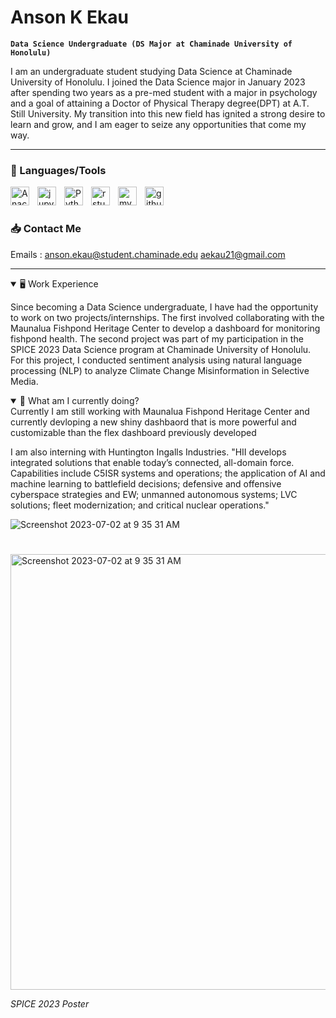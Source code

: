 # Anson K Ekau

**`Data Science Undergraduate (DS Major at Chaminade University of Honolulu)`**

I am an undergraduate student studying Data Science at Chaminade University of Honolulu. I joined the Data Science major in January 2023 after spending two years as a pre-med student with a major in psychology and a goal of attaining a Doctor of Physical Therapy degree(DPT) at A.T. Still University. My transition into this new field has ignited a strong desire to learn and grow, and I am eager to seize any opportunities that come my way.

---

### 🧰 Languages/Tools
<img align="left" alt="Anaconda" width="30px" style="padding-right:10px;" src="https://cdn.jsdelivr.net/gh/devicons/devicon/icons/anaconda/anaconda-original.svg" />
<img align="left" alt="jupyter" width="30px" style="padding-right:10px;" src="https://cdn.jsdelivr.net/gh/devicons/devicon/icons/jupyter/jupyter-original-wordmark.svg" />
<img align="left" alt="Python" width="30px" style="padding-right:10px;" src="https://cdn.jsdelivr.net/gh/devicons/devicon/icons/python/python-plain.svg" />
<img align="left" alt="rstudio" width="30px" style="padding-right:10px;" src="https://cdn.jsdelivr.net/gh/devicons/devicon/icons/rstudio/rstudio-original.svg" />
<img align="left" alt="mysql" width="30px" style="padding-right:10px;" src="https://cdn.jsdelivr.net/gh/devicons/devicon@latest/icons/mysql/mysql-plain-wordmark.svg" />
<img align="left" alt="github" width="30px" style="padding-right:10px;" src="https://cdn.jsdelivr.net/gh/devicons/devicon/icons/github/github-original.svg" />
<br />
          
#

### 📥 Contact Me
Emails : anson.ekau@student.chaminade.edu 
         aekau21@gmail.com


---


<details open>
  <summary> 🖥️ Work Experience</summary>

Since becoming a Data Science undergraduate, I have had the opportunity to work on two projects/internships. The first involved collaborating with the Maunalua Fishpond Heritage Center to develop a dashboard for monitoring fishpond health. The second project was part of my participation in the SPICE 2023 Data Science program at Chaminade University of Honolulu. For this project, I conducted sentiment analysis using natural language processing (NLP) to analyze Climate Change Misinformation in Selective Media.

<details open>
  <summary> 🔋 What am I currently doing? </summary>
Currently I am still working with Maunalua Fishpond Heritage Center and currently devloping a new shiny dashbaord that is more powerful and customizable than the flex dashboard previously developed 

I am also interning with Huntington Ingalls Industries. "HII develops integrated solutions that enable today’s connected, all-domain force. Capabilities include C5ISR systems and operations; the application of AI and machine learning to battlefield decisions; defensive and offensive cyberspace strategies and EW; unmanned autonomous systems; LVC solutions; fleet modernization; and critical nuclear operations." 

<img width="" alt="Screenshot 2023-07-02 at 9 35 31 AM" alt="Screenshot 2023-07-02 at 10 59 12 AM" src="[https://github.com/aekau21/aekau21/assets/125710421/c8d01665-5964-487a-ba6d-b7789ffa183a](https://hiicloud.sharepoint.us/sites/Mission_Technologies/SiteAssets/SitePages/Brand_Central_Station/HII-Email-Signature_Forbes_icon_2024.png?web=1![image])">


#
<img width="697.5" alt="Screenshot 2023-07-02 at 9 35 31 AM" alt="Screenshot 2023-07-02 at 10 59 12 AM" src="https://github.com/aekau21/aekau21/assets/125710421/c8d01665-5964-487a-ba6d-b7789ffa183a">

<em>SPICE 2023 Poster</em>
</details>

